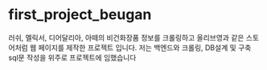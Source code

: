 # first_project_beugan

러쉬, 멜릭서, 디어달리아, 아떼의 비건화장품 정보를 크롤링하고 올리브영과 같은 스토어처럼 웹 페이지를 제작한 프로젝트 입니다. 저는 백엔드와 크롤링, DB설계 및 구축 sql문 
작성을 위주로 프로젝트에 임했습니다
